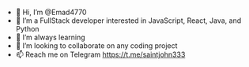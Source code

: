 - 👋 Hi, I’m @Emad4770
- 👀 I’m a FullStack developer interested in JavaScript, React, Java, and Python
- 🌱 I’m always learning
- 💞️ I’m looking to collaborate on any coding project
- 📫 Reach me on Telegram https://t.me/saintjohn333

<!---
Emad4770/Emad4770 is a ✨ special ✨ repository because its `README.md` (this file) appears on your GitHub profile.
You can click the Preview link to take a look at your changes.
--->
